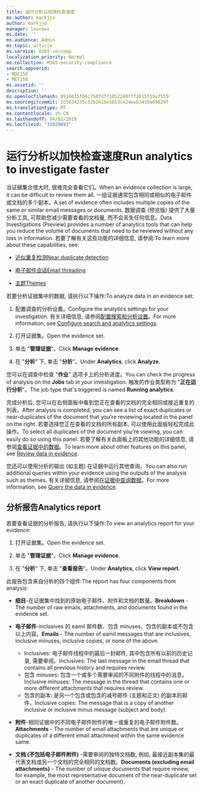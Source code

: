 ```yaml
---
title: 运行分析以加快检查速度
ms.author: markjjo
author: markjjo
manager: laurawi
ms.date: ''
ms.audience: Admin
ms.topic: article
ms.service: O365-seccomp
localization_priority: Normal
ms.collection: M365-security-compliance
search.appverid:
- MOE150
- MET150
ms.assetid: ''
description: ''
ms.openlocfilehash: 9516035fb6c758fdff1852249fff2815f19af559
ms.sourcegitcommit: 2c5834235c32b2616e1813ce24eeb3419a09629f
ms.translationtype: MT
ms.contentlocale: zh-CN
ms.lasthandoff: 04/02/2019
ms.locfileid: "31029891"
---
```

# <a name="run-analytics-to-investigate-faster"></a><span data-ttu-id="6e314-102">运行分析以加快检查速度</span><span class="sxs-lookup"><span data-stu-id="6e314-102">Run analytics to investigate faster</span></span>

<span data-ttu-id="6e314-103">当证据集合很大时, 很难完全查看它们。</span><span class="sxs-lookup"><span data-stu-id="6e314-103">When an evidence collection is large, it can be difficult to review them all.</span></span> <span data-ttu-id="6e314-104">一组证据通常包含相同或相似的电子邮件或文档的多个副本。</span><span class="sxs-lookup"><span data-stu-id="6e314-104">A set of evidence often includes multiple copies of the same or similar email messages or documents.</span></span> <span data-ttu-id="6e314-105">数据调查 (预览版) 提供了大量分析工具, 可帮助您减少需要查看的文档量, 而不会丢失任何信息。</span><span class="sxs-lookup"><span data-stu-id="6e314-105">Data Investigations (Preview) provides a number of analytics tools that can help you reduce the volume of documents that need to be reviewed without any loss in information.</span></span> <span data-ttu-id="6e314-106">若要了解有关这些功能的详细信息, 请参阅:</span><span class="sxs-lookup"><span data-stu-id="6e314-106">To learn more about these capabilities, see:</span></span>

- [<span data-ttu-id="6e314-107">近似重复检测</span><span class="sxs-lookup"><span data-stu-id="6e314-107">Near duplicate detection</span></span>](near-duplicates.md)

- [<span data-ttu-id="6e314-108">电子邮件会话</span><span class="sxs-lookup"><span data-stu-id="6e314-108">Email threading</span></span>](email-threading.md)

- [<span data-ttu-id="6e314-109">主题</span><span class="sxs-lookup"><span data-stu-id="6e314-109">Themes</span></span>](themes.md)

<span data-ttu-id="6e314-110">若要分析证据集中的数据, 请执行以下操作:</span><span class="sxs-lookup"><span data-stu-id="6e314-110">To analyze data in an evidence set:</span></span>

1. <span data-ttu-id="6e314-111">配置调查的分析设置。</span><span class="sxs-lookup"><span data-stu-id="6e314-111">Configure the analytics settings for your investigation.</span></span> <span data-ttu-id="6e314-112">有关详细信息, 请参阅[配置搜索和分析设置](configure-search-analytics-settings.md)。</span><span class="sxs-lookup"><span data-stu-id="6e314-112">For more information, see [Configure search and analytics settings](configure-search-analytics-settings.md).</span></span>

2. <span data-ttu-id="6e314-113">打开证据集。</span><span class="sxs-lookup"><span data-stu-id="6e314-113">Open the evidence set.</span></span>

3. <span data-ttu-id="6e314-114">单击 "**管理证据**"。</span><span class="sxs-lookup"><span data-stu-id="6e314-114">Click **Manage evidence**.</span></span>

4. <span data-ttu-id="6e314-115">在 "**分析**" 下, 单击 "**分析**"。</span><span class="sxs-lookup"><span data-stu-id="6e314-115">Under **Analytics**, click **Analyze**.</span></span>

<span data-ttu-id="6e314-116">您可以在调查中检查 "**作业**" 选项卡上的分析进度。</span><span class="sxs-lookup"><span data-stu-id="6e314-116">You can check the progress of analysis on the **Jobs** tab in your investigation.</span></span> <span data-ttu-id="6e314-117">触发的作业类型称为 "**正在运行分析**"。</span><span class="sxs-lookup"><span data-stu-id="6e314-117">The job type that's triggered is named **Running analytics**.</span></span>

 <span data-ttu-id="6e314-118">完成分析后, 您可以在右侧面板中看到您正在查看的文档的完全相同或接近重复的列表。</span><span class="sxs-lookup"><span data-stu-id="6e314-118">After analysis is completed, you can see a list of exact duplicates or near-duplicates of the document that you're reviewing located in the panel on the right.</span></span> <span data-ttu-id="6e314-119">若要选择您正在查看的文档的所有副本, 可以使用此面板轻松完成此操作。</span><span class="sxs-lookup"><span data-stu-id="6e314-119">To select all duplicates of the document you're viewing, you can easily do so using this panel.</span></span> <span data-ttu-id="6e314-120">若要了解有关此面板上的其他功能的详细信息, 请参阅[查看证据中的数据](review-data-in-evidence.md)。</span><span class="sxs-lookup"><span data-stu-id="6e314-120">To learn more about other features on this panel, see [Review data in evidence](review-data-in-evidence.md).</span></span> 

<span data-ttu-id="6e314-121">您还可以使用分析的输出 (如主题) 在证据中运行其他查询。</span><span class="sxs-lookup"><span data-stu-id="6e314-121">You can also run additional queries within your evidence using the outputs of the analysis such as themes.</span></span> <span data-ttu-id="6e314-122">有关详细信息, 请参阅[在证据中查询数据](evidence-query.md)。</span><span class="sxs-lookup"><span data-stu-id="6e314-122">For more information, see [Query the data in evidence](evidence-query.md).</span></span>

## <a name="analytics-report"></a><span data-ttu-id="6e314-123">分析报告</span><span class="sxs-lookup"><span data-stu-id="6e314-123">Analytics report</span></span>

<span data-ttu-id="6e314-124">若要查看证据的分析报告, 请执行以下操作:</span><span class="sxs-lookup"><span data-stu-id="6e314-124">To view an analytics report for your evidence:</span></span>

1. <span data-ttu-id="6e314-125">打开证据集。</span><span class="sxs-lookup"><span data-stu-id="6e314-125">Open the evidence set.</span></span>

2. <span data-ttu-id="6e314-126">单击 "**管理证据**"。</span><span class="sxs-lookup"><span data-stu-id="6e314-126">Click **Manage evidence**.</span></span>

3. <span data-ttu-id="6e314-127">在 "**分析**" 下, 单击 "**查看报告**"。</span><span class="sxs-lookup"><span data-stu-id="6e314-127">Under **Analytics**, click **View report**.</span></span>

<span data-ttu-id="6e314-128">此报告包含来自分析的四个组件:</span><span class="sxs-lookup"><span data-stu-id="6e314-128">The report has four components from analysis:</span></span>

- <span data-ttu-id="6e314-129">**细目**-在证据集中找到的原始电子邮件、附件和文档的数量。</span><span class="sxs-lookup"><span data-stu-id="6e314-129">**Breakdown** - The number of raw emails, attachments, and documents found in the evidence set.</span></span>

- <span data-ttu-id="6e314-130">**电子邮件**-inclusives 的 eamil 邮件数、包含 minuses、包含的副本或不包含以上内容。</span><span class="sxs-lookup"><span data-stu-id="6e314-130">**Emails** - The number of eamil messages that are inclusives, inclusive minuses, inclusive copies, or none of the above.</span></span>
   - <span data-ttu-id="6e314-131">Inclusives: 电子邮件线程中的最后一封邮件, 其中包含所有以前的历史记录, 需要审阅。</span><span class="sxs-lookup"><span data-stu-id="6e314-131">Inclusives: The last message in the email thread that contains all previous history and requires review.</span></span>
   - <span data-ttu-id="6e314-132">包含 minuses: 包含一个或多个需要审阅的不同附件的线程中的消息。</span><span class="sxs-lookup"><span data-stu-id="6e314-132">Inclusive minuses: The message in the thread that contains one or more different attachments that requires review.</span></span>
   - <span data-ttu-id="6e314-133">包含的副本: 是另一个包含或包含的减号邮件 (主题和正文) 的副本的邮件。</span><span class="sxs-lookup"><span data-stu-id="6e314-133">Inclusive copies: The message that is a copy of another inclusive or inclusive minus message (subject and body).</span></span>

- <span data-ttu-id="6e314-134">**附件**-相同证据中的不同电子邮件附件的唯一或重复的电子邮件附件数。</span><span class="sxs-lookup"><span data-stu-id="6e314-134">**Attachments** - The number of email attachments that are unique or duplicates of a different email attachment within the same evidence same.</span></span>

- <span data-ttu-id="6e314-135">**文档 (不包括电子邮件附件)** -需要审阅的独特文档数, 例如, 最接近副本集的最代表文档或另一个文档的完全相同的文档数。</span><span class="sxs-lookup"><span data-stu-id="6e314-135">**Documents (excluding email attachments)** - The number of unique documents that require review, for example, the most representative document of the near-duplicate set or an exact duplicate of another document).</span></span>